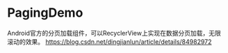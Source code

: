 # PagingDemo
Android官方的分页加载组件，可以RecyclerView上实现在数据分页加载，无限滚动的效果。
https://blog.csdn.net/dingjianlun/article/details/84982972
